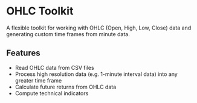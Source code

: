 # OHLC Toolkit

A flexible toolkit for working with OHLC (Open, High, Low, Close) data and generating custom time frames from minute data.

## Features

- Read OHLC data from CSV files
- Process high resolution data (e.g. 1-minute interval data) into any greater time frame
- Calculate future returns from OHLC data
- Compute technical indicators
